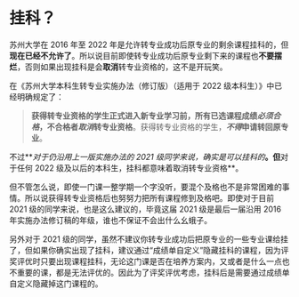 # 挂科？

苏州大学在 2016 年至 2022 年是允许转专业成功后原专业的剩余课程挂科的，但**现在已经不允许了**。所以说目前即使转专业成功后原专业剩下来的课程也**不要摆烂**，否则如果出现挂科是会**取消**转专业资格的，这不是开玩笑。

在《苏州大学本科生转专业实施办法（修订版）（适用于 2022 级本科生）》中已经明确规定了：

> **获得转专业资格的学生正式进入新专业学习前，所有已选课程成绩*必须合格*，不合格者*取消*转专业资格**。获得转专业资格的学生，***不得*申请转回原专业**。

不过**_对于仍沿用上一版实施办法的 2021 级同学来说，确实是可以挂科的_**。但**对于任何 2022 级及以后的本科生，挂科都意味着取消转专业资格**。

但不管怎么说，即使一门课一整学期一个字没听，要混个及格也不是非常困难的事情。所以说获得转专业资格后也努努力把所有课程修到及格吧。即使对于目前 2021 级的同学来说，也是这么建议的，毕竟这届 2021 级是最后一届沿用 2016 年实施办法修订稿的年级，谁也不保证不会出什么幺蛾子。

另外对于 2021 级的同学，虽然不建议你转专业成功后把原专业的一些专业课给挂了，但如果你确实出现了挂科，建议通过“成绩单自定义”隐藏挂科的课程，因为评奖评优时只要出现课程挂科，无论这门课是否在培养方案内，又或者是什么一点也不重要的课，都是无法评优的。因此为了评奖评优考虑，挂科后是需要通过成绩单自定义隐藏掉这门课程的。
